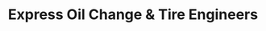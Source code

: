---
title: "Express Oil Change & Tire Engineers"
url: /pelham/express-oil-change-und-tire-engineers/
shop: Reifen
---